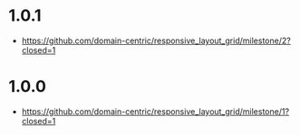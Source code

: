 # 1.0.1

- https://github.com/domain-centric/responsive_layout_grid/milestone/2?closed=1

# 1.0.0

- https://github.com/domain-centric/responsive_layout_grid/milestone/1?closed=1

